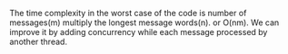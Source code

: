 The time complexity in the worst case of the code is number of messages(m) multiply the longest message words(n). or O(nm). We can improve it by adding concurrency while each message processed by another thread.